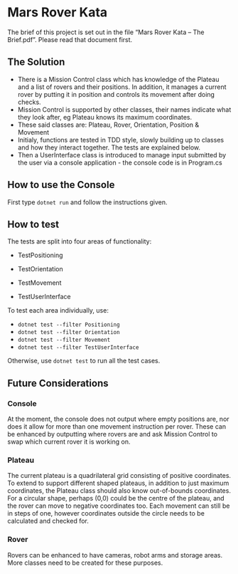 # Mars Rover Kata


The brief of this project is set out in the file “Mars Rover Kata – The Brief.pdf”. Please read that document first.
## The Solution

- There is a Mission Control class which has knowledge of the Plateau and a list of rovers and their positions. In addition, it manages a current rover by putting it in position and controls its movement after doing checks.
- Mission Control is supported by other classes, their names indicate what they look after, eg Plateau knows its maximum coordinates.
- These said classes are: Plateau, Rover, Orientation, Position & Movement
- Initialy, functions are tested in TDD style, slowly building up to classes and how they interact together. The tests are explained below.
- Then a UserInterface class is introduced to manage input submitted by the user via a console application - the console code is in Program.cs


## How to use the Console

First type ```dotnet run``` and follow the instructions given.

## How to test

The tests are split into four areas of functionality:
- TestPositioning

- TestOrientation

- TestMovement

- TestUserInterface

To test each area individually, use:

- ```dotnet test --filter Positioning ``` 
- ```dotnet test --filter Orientation ``` 
- ```dotnet test --filter Movement ``` 
- ```dotnet test --filter TestUserInterface ``` 

Otherwise, use ```dotnet test``` to run all the test cases.

## Future Considerations
### Console
At the moment, the console does not output where empty positions are, nor does it allow for more than one movement instruction per rover. These can be enhanced by outputting where rovers are and ask Mission Control to swap which current rover it is working on.

### Plateau
The current plateau is a quadrilateral grid consisting of positive coordinates. To extend to support different shaped plateaus, in addition to just maximum coordinates, the Plateau class should also know out-of-bounds coordinates. For a circular shape, perhaps (0,0) could be the centre of the plateau, and the rover can move to negative coordinates too. Each movement can still be in steps of one, however coordinates outside the circle needs to be calculated and checked for.

### Rover
Rovers can be enhanced to have cameras, robot arms and storage areas. More classes need to be created for these purposes.

